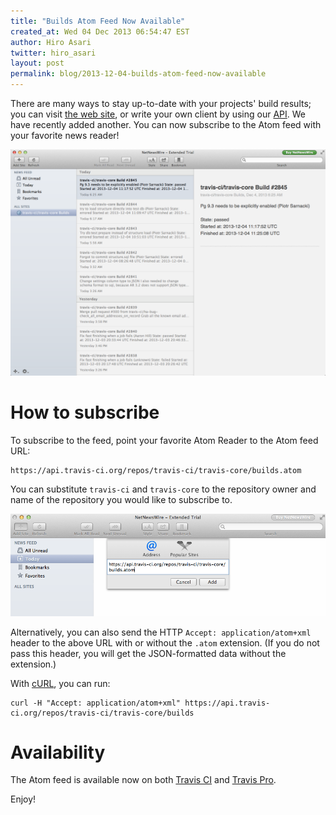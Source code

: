 ```yaml
---
title: "Builds Atom Feed Now Available"
created_at: Wed 04 Dec 2013 06:54:47 EST
author: Hiro Asari
twitter: hiro_asari
layout: post
permalink: blog/2013-12-04-builds-atom-feed-now-available
---
```

There are many ways to stay up-to-date with your projects' build
results; you can visit [the web site](https://travis-ci.org), or
write your own client by using our [API](https://api.travis-ci.org/docs/).
We have recently added another.
You can now subscribe to the Atom feed with your favorite
news reader!

![](/images/atom_feed_view.png)

# How to subscribe
To subscribe to the feed, point your
favorite Atom Reader to the Atom feed URL:

    https://api.travis-ci.org/repos/travis-ci/travis-core/builds.atom

You can substitute `travis-ci` and `travis-core` to the repository owner
and name of the repository you would like to subscribe to.

![](/images/atom_feed_add.png)

Alternatively, you can also send the HTTP `Accept: application/atom+xml`
header to the above URL with or without the `.atom` extension.
(If you do not pass this header, you will get the JSON-formatted data
without the extension.)

With [cURL](http://curl.haxx.se/), you can run:

    curl -H "Accept: application/atom+xml" https://api.travis-ci.org/repos/travis-ci/travis-core/builds

# Availability
The Atom feed is available now on both
[Travis CI](https://travis-ci.org) and
[Travis Pro](https://travis-ci.com).

Enjoy!
